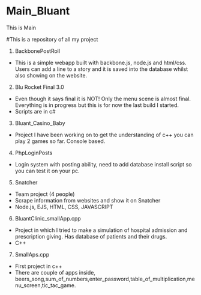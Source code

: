 # Main_Bluant
This is Main 

#This is a repository of all my project

1. BackbonePostRoll 
  - This is a simple webapp built with backbone.js, node.js and html/css. Users can add a line to a story and it is saved into the database whilst also  showing on the website.
  
2. Blu Rocket Final 3.0 
  - Even though it says final it is NOT! Only the menu scene is almost final. Everything is in progress but this is for now the last build I started.
  - Scripts are in c#

3. Bluant_Casino_Baby 
  - Project I have been working on to get the understanding of c++ you can play 2 games so far. Console based.
 
4. PhpLoginPosts 
  - Login system with posting ability, need to add database install script so you can test it on your pc. 
 
5. Snatcher 
  - Team project (4 people) 
  - Scrape information from websites and show it on Snatcher 
  - Node.js, EJS, HTML, CSS, JAVASCRIPT
  
6. BluantClinic_smallApp.cpp 
  - Project in which I tried to make a simulation of hospital admission and prescription giving. Has database of patients and their drugs.
  - C++

7. SmallAps.cpp
  - First project in c++ 
  - There are couple of apps inside, beers_song,sum_of_numbers,enter_password,table_of_multiplication,menu_screen,tic_tac_game.
